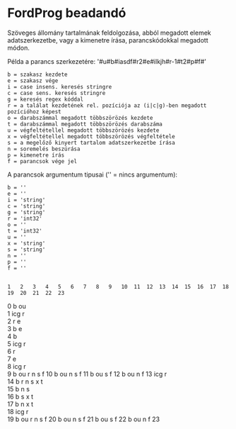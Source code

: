 # FordProg beadandó

Szöveges állomány tartalmának feldolgozása, abból megadott elemek adatszerkezetbe, vagy a kimenetre írása, parancskódokkal megadott módon.

Példa a parancs szerkezetére:
'#u#b#iasdf#r2#e#ilkjh#r-1#t2#p#f#'

	b = szakasz kezdete
	e = szakasz vége
	i = case insens. keresés stringre
	c = case sens. keresés stringre
	g = keresés regex kóddal
	r = a találat kezdetének rel. pozíciója az (i|c|g)-ben megadott pozícióhoz képest
	o = darabszámmal megadott többszörözés kezdete 
	t = darabszámmal megadott többszörözés darabszáma
	u = végfeltétellel megadott többszörözés kezdete
	x = végfeltétellel megadott többszörözés végfeltétele
	s = a megelőző kinyert tartalom adatszerkezetbe írása
	n = soremelés beszúrása
	p = kimenetre írás
	f = parancsok vége jel

A parancsok argumentum tipusai ('' = nincs argumentum):

	b = ''
	e = ''
	i = 'string'
	c = 'string'
	g = 'string'
	r = 'int32'
	o = ''
	t = 'int32'
	u = ''
	x = 'string'
	s = 'string'
	n = ''
	p = ''
	f = ''


 	1 	2 	3 	4 	5 	6 	7 	8 	9 	10 	11 	12 	13 	14 	15 	16 	17 	18 	19 	20 	21 	22 	23
0 	b 	  	  	ou 	  	  	  	  	  	  	  	  	  	  	  	  	  	  	  	  	  	  	 
1 	  	icg 	r 	  	  	  	  	  	  	  	  	  	  	  	  	  	  	  	  	  	  	  	 
2 	  	  	r 	  	  	  	  	  	  	  	e 	  	  	  	  	  	  	  	  	  	  	  	 
3 	b 	  	  	  	  	  	  	e 	  	  	  	  	  	  	  	  	  	  	  	  	  	  	 
4 	  	  	  	  	b 	  	  	  	  	  	  	  	  	  	  	  	  	  	  	  	  	  	 
5 	  	  	  	  	  	icg 	r 	  	  	  	  	  	  	  	  	  	  	  	  	  	  	  	 
6 	  	  	  	  	  	  	r 	  	  	  	  	  	  	  	  	  	  	  	  	  	  	  	 
7 	  	  	  	  	  	  	  	  	  	  	  	  	e 	  	  	  	  	  	  	  	  	  	 
8 	  	  	  	  	  	  	  	  	icg 	r 	  	  	  	  	  	  	  	  	  	  	  	  	 
9 	b 	  	  	ou 	  	  	  	  	  	r 	n 	s 	  	  	  	  	  	  	  	  	  	  	f
10 	b 	  	  	ou 	  	  	  	  	  	  	n 	s 	  	  	  	  	  	  	  	  	  	  	f
11 	b 	  	  	ou 	  	  	  	  	  	  	  	s 	  	  	  	  	  	  	  	  	  	  	f
12 	b 	  	  	ou 	  	  	  	  	  	  	n 	  	  	  	  	  	  	  	  	  	  	  	f
13 	  	  	  	  	  	  	  	  	  	  	  	  	  	icg 	r 	  	  	  	  	  	  	  	 
14 	b 	  	  	  	  	  	  	  	  	  	  	  	  	  	r 	n 	s 	x 	  	t 	  	  	 
15 	b 	  	  	  	  	  	  	  	  	  	  	  	  	  	  	n 	s 	  	  	  	  	  	 
16 	b 	  	  	  	  	  	  	  	  	  	  	  	  	  	  	  	s 	x 	  	t 	  	  	 
17 	b 	  	  	  	  	  	  	  	  	  	  	  	  	  	  	n 	  	x 	  	t 	  	  	 
18 	  	  	  	  	  	  	  	  	  	  	  	  	  	  	  	  	  	  	icg 	r 	  	  	 
19 	b 	  	  	ou 	  	  	  	  	  	  	  	  	  	  	  	  	  	  	  	r 	n 	s 	f
20 	b 	  	  	ou 	  	  	  	  	  	  	  	  	  	  	  	  	  	  	  	  	n 	s 	f
21 	b 	  	  	ou 	  	  	  	  	  	  	  	  	  	  	  	  	  	  	  	  	  	s 	f
22 	b 	  	  	ou 	  	  	  	  	  	  	  	  	  	  	  	  	  	  	  	  	n 	  	f
23 	  	  	  	  	  	  	  	  	  	  	  	  	  	  	  	  	  	  	  	  	  	  	 
